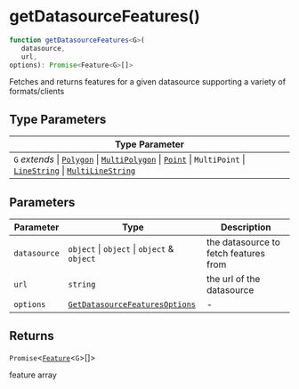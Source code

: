 # getDatasourceFeatures()

```ts
function getDatasourceFeatures<G>(
   datasource, 
   url, 
options): Promise<Feature<G>[]>
```

Fetches and returns features for a given datasource supporting a variety of formats/clients

## Type Parameters

| Type Parameter |
| ------ |
| `G` *extends* \| [`Polygon`](../interfaces/Polygon.md) \| [`MultiPolygon`](../interfaces/MultiPolygon.md) \| [`Point`](../interfaces/Point.md) \| `MultiPoint` \| [`LineString`](../interfaces/LineString.md) \| [`MultiLineString`](../interfaces/MultiLineString.md) |

## Parameters

| Parameter | Type | Description |
| ------ | ------ | ------ |
| `datasource` | `object` \| `object` \| `object` & `object` | the datasource to fetch features from |
| `url` | `string` | the url of the datasource |
| `options` | [`GetDatasourceFeaturesOptions`](../interfaces/GetDatasourceFeaturesOptions.md) | - |

## Returns

`Promise`\<[`Feature`](../interfaces/Feature.md)\<`G`\>[]\>

feature array
